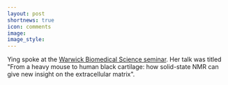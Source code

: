 ```yaml
---
layout: post
shortnews: true
icon: comments
image: 
image_style: 
---
```


Ying spoke at the [Warwick Biomedical Science seminar](https://warwick.ac.uk/fac/sci/med/news/eventscal?tag=BiomedicalSciences&view=termly). Her talk was titled "From a heavy mouse to human black cartilage: how solid-state NMR can give new insight on the extracellular matrix".

